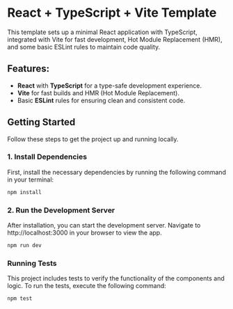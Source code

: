 # React + TypeScript + Vite Template

This template sets up a minimal React application with TypeScript, integrated with Vite for fast development, Hot Module Replacement (HMR), and some basic ESLint rules to maintain code quality.

## Features:
- **React** with **TypeScript** for a type-safe development experience.
- **Vite** for fast builds and HMR (Hot Module Replacement).
- Basic **ESLint** rules for ensuring clean and consistent code.


## Getting Started

Follow these steps to get the project up and running locally.

### 1. Install Dependencies
First, install the necessary dependencies by running the following command in your terminal:

```bash
npm install
```

### 2. Run the Development Server
After installation, you can start the development server. Navigate to http://localhost:3000 in your browser to view the app.

```bash
npm run dev
```

### Running Tests
This project includes tests to verify the functionality of the components and logic. To run the tests, execute the following command:

```bash
npm test
```
